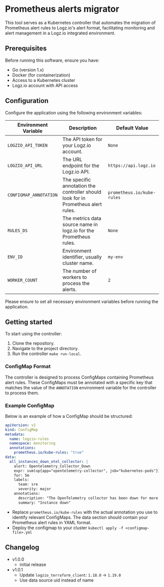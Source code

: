 # Prometheus alerts migrator
This tool serves as a Kubernetes controller that automates the migration of Prometheus alert rules to Logz.io's alert format, facilitating monitoring and alert management in a Logz.io integrated environment.

## Prerequisites
Before running this software, ensure you have:
- Go (version 1.x)
- Docker (for containerization)
- Access to a Kubernetes cluster
- Logz.io account with API access

## Configuration

Configure the application using the following environment variables:

| Environment Variable   | Description                                                                        | Default Value              |
|------------------------|------------------------------------------------------------------------------------|----------------------------|
| `LOGZIO_API_TOKEN`     | The API token for your Logz.io account.                                            | `None`                     |
| `LOGZIO_API_URL`       | The URL endpoint for the Logz.io API.                                              | `https://api.logz.io`      |
| `CONFIGMAP_ANNOTATION` | The specific annotation the controller should look for in Prometheus alert rules.  | `prometheus.io/kube-rules` |
| `RULES_DS`             | The metrics data source name in logz.io for the Prometheus rules.                  | `None`                     |
| `ENV_ID`               | Environment identifier, usually cluster name.                                      | `my-env`                   |
| `WORKER_COUNT`         | The number of workers to process the alerts.                                       | `2`                        |

Please ensure to set all necessary environment variables before running the application.

## Getting started
To start using the controller:

1. Clone the repository.
2. Navigate to the project directory.
3. Run the controller `make run-local`.

### ConfigMap Format
The controller is designed to process ConfigMaps containing Prometheus alert rules. These ConfigMaps must be annotated with a specific key that matches the value of the `ANNOTATION` environment variable for the controller to process them.

### Example ConfigMap

Below is an example of how a ConfigMap should be structured:

```yaml
apiVersion: v1
kind: ConfigMap
metadata:
  name: logzio-rules
  namespace: monitoring
  annotations:
    prometheus.io/kube-rules: "true"
data:
  all_instances_down_otel_collector: |
    alert: Opentelemetry_Collector_Down
    expr: sum(up{app="opentelemetry-collector", job="kubernetes-pods"}) == 0
    for: 5m
    labels:
      team: sre
      severity: major
    annotations:
      description: "The OpenTelemetry collector has been down for more than 5 minutes."
      summary: "Instance down"
```
- Replace `prometheus.io/kube-rules` with the actual annotation you use to identify relevant ConfigMaps. The data section should contain your Prometheus alert rules in YAML format.
- Deploy the configmap to your cluster `kubectl apply -f <configmap-file>.yml`

## Changelog
- v1.0.0
  - initial release 
- v1.0.1
  - Update `logzio_terraform_client`: `1.18.0` -> `1.19.0`
  - Use data source uid instead of name